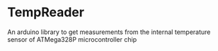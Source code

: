 # TempReader
An arduino library to get measurements from the internal temperature sensor of ATMega328P microcontroller chip
